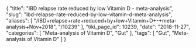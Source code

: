 {
    "title": "IBD relapse rate reduced by low Vitamin D - meta-analysis",
    "slug": "ibd-relapse-rate-reduced-by-low-vitamin-d-meta-analysis",
    "aliases": [
        "/IBD+relapse+rate+reduced+by+low+Vitamin+D+-+meta-analysis+Nov+2018",
        "/10239"
    ],
    "tiki_page_id": 10239,
    "date": "2018-11-27",
    "categories": [
        "Meta-analysis of Vitamin D",
        "Gut"
    ],
    "tags": [
        "Gut",
        "Meta-analysis of Vitamin D"
    ]
}